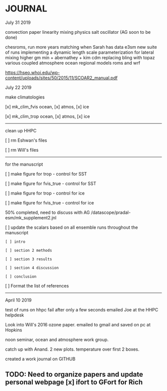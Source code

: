 # JOURNAL
July 31 2019

convection paper linearity mixing physics
salt oscillator (AG soon to be done)

chesroms, run more years matching when Sarah has data
e3sm new suite of runs
implementing a dynamic length scale parameterization for lateral mixing
higher gm min + abernathey + kim cdm
replacing bling with topaz
various coupled atmosphere ocean regional models roms and wrf



https://hseo.whoi.edu/wp-content/uploads/sites/50/2015/11/SCOAR2_manual.pdf



July 22 2019

make climatologies

[x] mk_clim_fvis ocean, [x] atmos, [x] ice

[x] mk_clim_trop ocean, [x] atmos, [x] ice

----- 

clean up HHPC

[ ] rm Eshwan's files

[ ] rm Will's files


------

for the manuscript

[ ] make figure for trop  -  control for SST 

[ ] make figure for fvis_true - control for SST

[ ] make figure for trop - control for ice

[ ] make figure for fvis_true - control for ice

50% completed, need to discuss with AG /datascope/pradal-esm/mk_supplement2.jnl

[ ] update the scalars based on all ensemble runs throughout the manuscript
    
    [ ] intro
    
    [ ] section 2 methods
    
    [ ] section 3 results
    
    [ ] section 4 discussion
    
    [ ] conclusion
    
[ ] Format the list of references


--------------------
April 10 2019

test of runs on hhpc fail after only a few seconds
emailed Joe at the HHPC helpdesk

Look into Will's 2016 ozone paper. emailed to gmail and saved on pc at Hopkins

noon seminar, ocean and atmosphere work group.

catch up with Anand. 2 new plots. temperature over first 2 boxes.

created a work journal on GITHUB

TODO: Need to organize papers and update personal webpage
[x] ifort to GFort for Rich
-----------------


